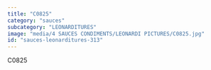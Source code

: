 ```yaml
---
title: "C0825"
category: "sauces"
subcategory: "LEONARDITURES"
image: "media/4 SAUCES CONDIMENTS/LEONARDI PICTURES/C0825.jpg"
id: "sauces-leonarditures-313"
---
```


C0825
